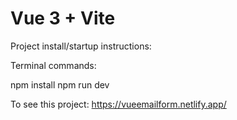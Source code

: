 # Vue 3 + Vite

Project install/startup instructions:

Terminal commands:

npm install
npm run dev

To see this project:
https://vueemailform.netlify.app/
